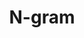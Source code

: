 ---
title: "N-gram"

categories: ['']

tags: ['N', 'gram']

arwords: 'النماذج اللغوية للنَّحو اﻹحصائي'

arexps: []

enwords: ['N-gram']

enexps: []

arlexicons: 'ن'

enlexicons: 'N'

authors: ['Ruqayya Roshdy']

translators: ['X']

citations: 'تطبيقات أساسية في المعالجة الآلية للغة العربية'

sources: 'مركز الملك عبدالله بن عبدالعزيز الدولي لخدمة اللغة العربية'

slug: ""
---